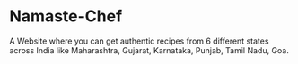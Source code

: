 # Namaste-Chef
A Website where you can get authentic recipes from 6 different states across India like Maharashtra, Gujarat, Karnataka, Punjab, Tamil Nadu, Goa.

